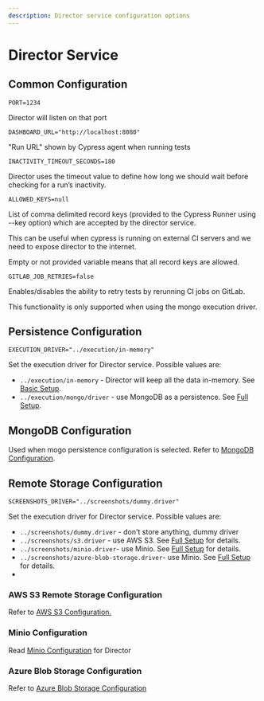 ```yaml
---
description: Director service configuration options
---
```


# Director Service

## Common Configuration

`PORT=1234`

Director will listen on that port

`DASHBOARD_URL="http://localhost:8080"`

"Run URL" shown by Cypress agent when running tests

`INACTIVITY_TIMEOUT_SECONDS=180`

Director uses the timeout value to define how long we should wait before checking for a run’s inactivity.

`ALLOWED_KEYS=null`

List of comma delimited record keys \(provided to the Cypress Runner using --key option\) which are accepted by the director service.

This can be useful when cypress is running on external CI servers and we need to expose director to the internet.

Empty or not provided variable means that all record keys are allowed.

`GITLAB_JOB_RETRIES=false`

Enables/disables the ability to retry tests by rerunning CI jobs on GitLab.

This functionality is only supported when using the mongo execution driver.

## Persistence Configuration

`EXECUTION_DRIVER="../execution/in-memory"`

Set the execution driver for Director service. Possible values are:

- `../execution/in-memory` - Director will keep all the data in-memory. See [Basic Setup](../in-memory.md).
- `../execution/mongo/driver` - use MongoDB as a persistence. See [Full Setup](../persistent.md#director-service).

## MongoDB Configuration

Used when mogo persistence configuration is selected. Refer to [MongoDB Configuration](../mongodb-configuration.md).

## Remote Storage Configuration

`SCREENSHOTS_DRIVER="../screenshots/dummy.driver"`

Set the execution driver for Director service. Possible values are:

- `../screenshots/dummy.driver` - don't store anything, dummy driver
- `../screenshots/s3.driver` - use AWS S3. See [Full Setup](../persistent.md#director-service) for details.
- `../screenshots/minio.driver`- use Minio. See [Full Setup](../persistent.md#director-service) for details.
- `../screenshots/azure-blob-storage.driver`- use Minio. See [Full Setup](../persistent.md#director-service) for details.
-

### AWS S3 Remote Storage Configuration

Refer to [AWS S3 Configuration.](aws-s3-configuration.md)

### Minio Configuration

Read [Minio Configuration](minio-configuration.md) for Director

### Azure Blob Storage Configuration

Refer to [Azure Blob Storage Configuration](azure-blob-storage-configuration.md)
